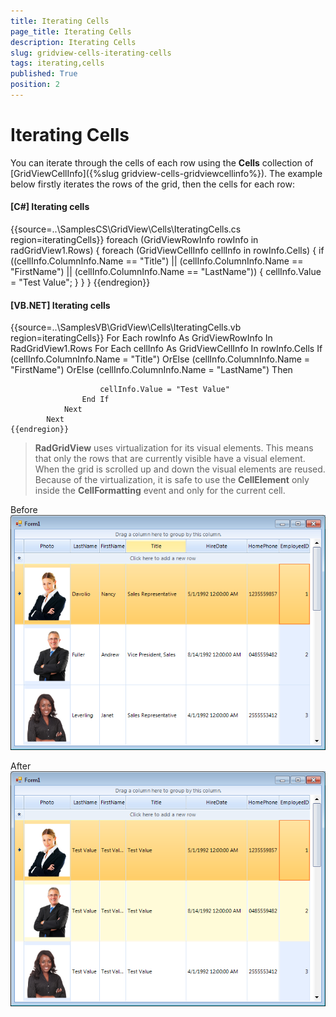 ```yaml
---
title: Iterating Cells
page_title: Iterating Cells
description: Iterating Cells
slug: gridview-cells-iterating-cells
tags: iterating,cells
published: True
position: 2
---
```


# Iterating Cells



You can iterate through the cells of each row using the __Cells__ collection of 
    		[GridViewCellInfo]({%slug gridview-cells-gridviewcellinfo%}). 
    	The example below firstly iterates the rows of the grid, then the cells for each row:

#### __[C#] Iterating cells__

{{source=..\SamplesCS\GridView\Cells\IteratingCells.cs region=iteratingCells}}
	            foreach (GridViewRowInfo rowInfo in radGridView1.Rows)
	            {
	                foreach (GridViewCellInfo cellInfo in rowInfo.Cells)
	                {
	                    if ((cellInfo.ColumnInfo.Name == "Title")
	                        || (cellInfo.ColumnInfo.Name == "FirstName")
	                        || (cellInfo.ColumnInfo.Name == "LastName"))
	                    {
	                        cellInfo.Value = "Test Value";
	                    }
	                }
	            }
	{{endregion}}



#### __[VB.NET] Iterating cells__

{{source=..\SamplesVB\GridView\Cells\IteratingCells.vb region=iteratingCells}}
	        For Each rowInfo As GridViewRowInfo In RadGridView1.Rows
	            For Each cellInfo As GridViewCellInfo In rowInfo.Cells
	                If (cellInfo.ColumnInfo.Name = "Title") OrElse (cellInfo.ColumnInfo.Name = "FirstName") OrElse (cellInfo.ColumnInfo.Name = "LastName") Then
	
	                    cellInfo.Value = "Test Value"
	                End If
	            Next
	        Next
	{{endregion}}



>__RadGridView__ uses virtualization for its visual elements. This means that only the rows that are currently visible have a visual element. When the grid is scrolled up and down the visual elements are reused. Because of the virtualization, it is safe to use the __CellElement__ only inside the __CellFormatting__ event and only for the current cell.

Before![gridview-cells-iterating-cells 001](images/gridview-cells-iterating-cells001.png)

After![gridview-cells-iterating-cells 002](images/gridview-cells-iterating-cells002.png)

